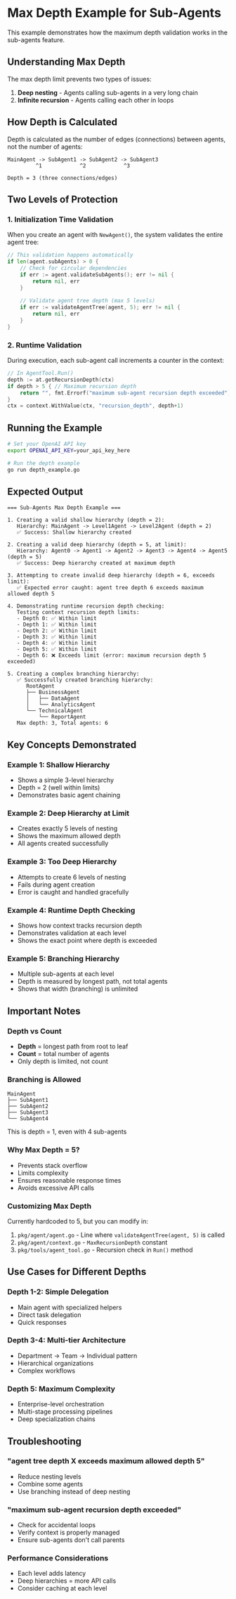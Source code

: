 # Max Depth Example for Sub-Agents

This example demonstrates how the maximum depth validation works in the sub-agents feature.

## Understanding Max Depth

The max depth limit prevents two types of issues:
1. **Deep nesting** - Agents calling sub-agents in a very long chain
2. **Infinite recursion** - Agents calling each other in loops

## How Depth is Calculated

Depth is calculated as the number of edges (connections) between agents, not the number of agents:

```
MainAgent -> SubAgent1 -> SubAgent2 -> SubAgent3
         ^1            ^2            ^3
         
Depth = 3 (three connections/edges)
```

## Two Levels of Protection

### 1. Initialization Time Validation

When you create an agent with `NewAgent()`, the system validates the entire agent tree:

```go
// This validation happens automatically
if len(agent.subAgents) > 0 {
    // Check for circular dependencies
    if err := agent.validateSubAgents(); err != nil {
        return nil, err
    }
    
    // Validate agent tree depth (max 5 levels)
    if err := validateAgentTree(agent, 5); err != nil {
        return nil, err
    }
}
```

### 2. Runtime Validation

During execution, each sub-agent call increments a counter in the context:

```go
// In AgentTool.Run()
depth := at.getRecursionDepth(ctx)
if depth > 5 { // Maximum recursion depth
    return "", fmt.Errorf("maximum sub-agent recursion depth exceeded")
}
ctx = context.WithValue(ctx, "recursion_depth", depth+1)
```

## Running the Example

```bash
# Set your OpenAI API key
export OPENAI_API_KEY=your_api_key_here

# Run the depth example
go run depth_example.go
```

## Expected Output

```
=== Sub-Agents Max Depth Example ===

1. Creating a valid shallow hierarchy (depth = 2):
   Hierarchy: MainAgent -> Level1Agent -> Level2Agent (depth = 2)
   ✅ Success: Shallow hierarchy created

2. Creating a valid deep hierarchy (depth = 5, at limit):
   Hierarchy: Agent0 -> Agent1 -> Agent2 -> Agent3 -> Agent4 -> Agent5 (depth = 5)
   ✅ Success: Deep hierarchy created at maximum depth

3. Attempting to create invalid deep hierarchy (depth = 6, exceeds limit):
   ✅ Expected error caught: agent tree depth 6 exceeds maximum allowed depth 5

4. Demonstrating runtime recursion depth checking:
   Testing context recursion depth limits:
   - Depth 0: ✅ Within limit
   - Depth 1: ✅ Within limit
   - Depth 2: ✅ Within limit
   - Depth 3: ✅ Within limit
   - Depth 4: ✅ Within limit
   - Depth 5: ✅ Within limit
   - Depth 6: ❌ Exceeds limit (error: maximum recursion depth 5 exceeded)

5. Creating a complex branching hierarchy:
   ✅ Successfully created branching hierarchy:
      RootAgent
      ├── BusinessAgent
      │   ├── DataAgent
      │   └── AnalyticsAgent
      └── TechnicalAgent
          └── ReportAgent
   Max depth: 3, Total agents: 6
```

## Key Concepts Demonstrated

### Example 1: Shallow Hierarchy
- Shows a simple 3-level hierarchy
- Depth = 2 (well within limits)
- Demonstrates basic agent chaining

### Example 2: Deep Hierarchy at Limit
- Creates exactly 5 levels of nesting
- Shows the maximum allowed depth
- All agents created successfully

### Example 3: Too Deep Hierarchy
- Attempts to create 6 levels of nesting
- Fails during agent creation
- Error is caught and handled gracefully

### Example 4: Runtime Depth Checking
- Shows how context tracks recursion depth
- Demonstrates validation at each level
- Shows the exact point where depth is exceeded

### Example 5: Branching Hierarchy
- Multiple sub-agents at each level
- Depth is measured by longest path, not total agents
- Shows that width (branching) is unlimited

## Important Notes

### Depth vs Count
- **Depth** = longest path from root to leaf
- **Count** = total number of agents
- Only depth is limited, not count

### Branching is Allowed
```
MainAgent
├── SubAgent1
├── SubAgent2
├── SubAgent3
└── SubAgent4
```
This is depth = 1, even with 4 sub-agents

### Why Max Depth = 5?
- Prevents stack overflow
- Limits complexity
- Ensures reasonable response times
- Avoids excessive API calls

### Customizing Max Depth

Currently hardcoded to 5, but you can modify in:
1. `pkg/agent/agent.go` - Line where `validateAgentTree(agent, 5)` is called
2. `pkg/agent/context.go` - `MaxRecursionDepth` constant
3. `pkg/tools/agent_tool.go` - Recursion check in `Run()` method

## Use Cases for Different Depths

### Depth 1-2: Simple Delegation
- Main agent with specialized helpers
- Direct task delegation
- Quick responses

### Depth 3-4: Multi-tier Architecture
- Department -> Team -> Individual pattern
- Hierarchical organizations
- Complex workflows

### Depth 5: Maximum Complexity
- Enterprise-level orchestration
- Multi-stage processing pipelines
- Deep specialization chains

## Troubleshooting

### "agent tree depth X exceeds maximum allowed depth 5"
- Reduce nesting levels
- Combine some agents
- Use branching instead of deep nesting

### "maximum sub-agent recursion depth exceeded"
- Check for accidental loops
- Verify context is properly managed
- Ensure sub-agents don't call parents

### Performance Considerations
- Each level adds latency
- Deep hierarchies = more API calls
- Consider caching at each level